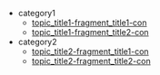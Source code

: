 * category1
    * [topic_title1-fragment_title1-con](category1/topic_title1-fragment_title1-con.asciidoc)
    * [topic_title1-fragment_title2-con](category1/topic_title1-fragment_title2-con.asciidoc)
* category2
    * [topic_title2-fragment_title1-con](category2/topic_title2-fragment_title1-con.asciidoc)
    * [topic_title2-fragment_title2-con](category2/topic_title2-fragment_title2-con.asciidoc)

